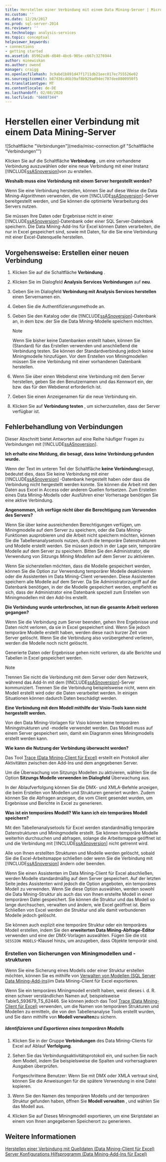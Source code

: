 ```yaml
---
title: Herstellen einer Verbindung mit einem Data Mining-Server | Microsoft-Dokumentation
ms.custom: ''
ms.date: 12/29/2017
ms.prod: sql-server-2014
ms.reviewer: ''
ms.technology: analysis-services
ms.topic: conceptual
helpviewer_keywords:
- connections
- getting started
ms.assetid: 85962ad6-d840-4bc6-905e-c667c3276944
author: minewiskan
ms.author: owend
manager: craigg
ms.openlocfilehash: 3c9abd1b891d47f1711db21eec017ec755526e02
ms.sourcegitcommit: b87d36c46b39af8b929ad94ec707dee8800950f5
ms.translationtype: MT
ms.contentlocale: de-DE
ms.lasthandoff: 02/08/2020
ms.locfileid: "66087344"
---
```

# <a name="connect-to-a-data-mining-server"></a>Herstellen einer Verbindung mit einem Data Mining-Server
  ![Schaltfläche "Verbindungen"](media/misc-connection.gif "Schaltfläche "Verbindungen"")  
  
 Klicken Sie auf die Schaltfläche **Verbindung** , um eine vorhandene Verbindung auszuwählen oder eine neue Verbindung mit einer Instanz [!INCLUDE[ssASnoversion](../includes/ssasnoversion-md.md)]von zu erstellen.  
  
 **Weshalb muss eine Verbindung mit einem Server hergestellt werden?**  
  
 Wenn Sie eine Verbindung herstellen, können Sie auf diese Weise die Data Mining-Algorithmen verwenden, die vom [!INCLUDE[ssASnoversion](../includes/ssasnoversion-md.md)]-Server bereitgestellt werden, und Sie können die optimierte Verarbeitung des Servers nutzen.  
  
 Sie müssen Ihre Daten oder Ergebnisse nicht in einer [!INCLUDE[ssASnoversion](../includes/ssasnoversion-md.md)]-Datenbank oder einer SQL Server-Datenbank speichern. Die Data Mining-Add-Ins für Excel können Daten verarbeiten, die nur in Excel gespeichert sind, sowie mit Daten, für die Sie eine Verbindung mit einer Excel-Datenquelle herstellen.  
  
## <a name="how-to-create-a-new-connection"></a>Vorgehensweise: Erstellen einer neuen Verbindung  
  
1.  Klicken Sie auf die Schaltfläche **Verbindung** .  
  
2.  Klicken Sie im Dialogfeld **Analysis Services Verbindungen** auf **neu**.  
  
3.  Geben Sie im Dialogfeld **Verbindung mit Analysis Services herstellen** einen Servernamen ein.  
  
4.  Geben Sie die Authentifizierungsmethode an.  
  
5.  Geben Sie den Katalog oder die [!INCLUDE[ssASnoversion](../includes/ssasnoversion-md.md)]-Datenbank an, in dem bzw. der Sie die Data Mining-Modelle speichern möchten.  
  
    > [!NOTE]  
    >  Wenn Sie bisher keine Datenbanken erstellt haben, können Sie (Standard) für das Erstellen verwenden und anschließend die Verbindung testen. Sie können der Standardverbindung jedoch keine Miningmodelle hinzufügen. Vor dem Erstellen von Miningmodellen müssen Sie eine Verbindung mit einer vorhandenen Datenbank herstellen.  
  
6.  Wenn Sie über einen Webdienst eine Verbindung mit dem Server herstellen, geben Sie den Benutzernamen und das Kennwort ein, der bzw. das für den Webdienst erforderlich ist.  
  
7.  Geben Sie einen Anzeigenamen für die neue Verbindung ein.  
  
8.  Klicken Sie auf **Verbindung testen** , um sicherzustellen, dass der Server verfügbar ist.  
  
## <a name="troubleshooting-connections"></a>Fehlerbehandlung von Verbindungen  
 Dieser Abschnitt bietet Antworten auf eine Reihe häufiger Fragen zu Verbindungen mit [!INCLUDE[ssASnoversion](../includes/ssasnoversion-md.md)].  
  
 **Ich erhalte eine Meldung, die besagt, dass keine Verbindung gefunden wurde.**  
  
 Wenn der Text im unteren Teil der Schaltfläche **keine Verbindung**besagt, bedeutet dies, dass Sie keine Verbindung mit einer [!INCLUDE[ssASnoversion](../includes/ssasnoversion-md.md)] -Datenbank hergestellt haben oder dass die Verbindung nicht hergestellt werden konnte. Sie können die Arbeit mit den Daten aus Excel in Access oder anderen Quellen fortsetzen. Zum Erstellen eines Data Mining-Modells oder Ausführen einer Vorhersage benötigen Sie eine aktive Verbindung.  
  
 **Angenommen, ich verfüge nicht über die Berechtigung zum Verwenden des Servers?**  
  
 Wenn Sie über keine ausreichenden Berechtigungen verfügen, um Miningmodelle auf dem Server zu speichern, oder die Data Mining-Funktionen ausprobieren und die Arbeit nicht speichern möchten, können Sie die Tabellenanalysetools nutzen, durch die temporäre Datenstrukturen und Modelle erstellt werden. Sie müssen jedoch in der Lage sein, temporäre Modelle auf dem Server zu speichern. Bitten Sie den Administrator, die Verwendung von *Sitzungs Mining Modellen* auf dem Server zu aktivieren.  
  
 Wenn Sie sicherstellen möchten, dass die Modelle gespeichert werden, können Sie die Option zur Verwendung temporärer Modelle deaktivieren oder die Assistenten im Data Mining-Client verwenden. Diese Assistenten speichern alle Modelle auf dem Server. Da Sie Administratorzugriff auf die Datenbank benötigen, in der die Modelle gespeichert werden, empfiehlt es sich, dass der Administrator eine Datenbank speziell zum Erstellen von Miningmodellen mit den Add-Ins erstellt.  
  
 **Die Verbindung wurde unterbrochen, ist nun die gesamte Arbeit verloren gegangen?**  
  
 Wenn Sie die Verbindung zum Server beenden, gehen Ihre Ergebnisse und Daten nicht verloren, da sie in Excel gespeichert sind. Wenn Sie jedoch temporäre Modelle erstellt haben, werden diese nach kurzer Zeit vom Server gelöscht. Wenn Sie die Verbindung also vorübergehend verlieren, werden die Modelle noch nicht gelöscht.  
  
 Generierte Daten oder Ergebnisse gehen nicht verloren, da alle Berichte und Tabellen in Excel gespeichert werden.  
  
> [!NOTE]  
>  Trennen Sie nicht die Verbindung mit dem Server oder dem Netzwerk, während das Add-In mit dem [!INCLUDE[ssASnoversion](../includes/ssasnoversion-md.md)]-Server kommuniziert. Trennen Sie die Verbindung beispielsweise nicht, wenn ein Modell erstellt wird oder die Daten verarbeitet werden. In einigen Situationen können dadurch Daten beschädigt werden.  
  
 **Eine Verbindung mit dem Modell mithilfe der Visio-Tools kann nicht hergestellt werden.**  
  
 Von den Data Mining-Vorlagen für Visio können keine temporären Miningstrukturen und -modelle verwendet werden. Das Modell muss auf einem Server gespeichert sein, damit ein Diagramm eines Miningmodells erstellt werden kann.  
  
 **Wie kann die Nutzung der Verbindung überwacht werden?**  
  
 Das Tool [Trace &#40;Data Mining-Client für Excel&#41;](trace-data-mining-client-for-excel.md) erstellt ein Protokoll aller Aktivitäten zwischen den Add-Ins und dem angegebenen Server.  
  
 Um die Überwachung von Sitzungs Modellen zu aktivieren, wählen Sie die Option **Sitzungs Modelle verwenden** **im Dialogfeld** Überwachung aus.  
  
 In der Ablaufverfolgung können Sie die DMX- und XMLA-Befehle anzeigen, die beim Erstellen von Modellen und Strukturen generiert wurden. Zudem können Sie die Abfragen anzeigen, die vom Client gesendet wurden, um Ergebnisse und Berichte in Excel zu generieren.  
  
 **Was ist ein temporäres Modell? Wie kann ich ein temporäres Modell speichern?**  
  
 Mit den Tabellenanalysetools für Excel werden standardmäßig temporäre Datenstrukturen und Miningmodelle erstellt. Sie können temporäre Modelle weiterhin durchsuchen und abfragen, solange die Arbeitsmappe geöffnet ist und die Verbindung mit [!INCLUDE[ssASnoversion](../includes/ssasnoversion-md.md)] nicht getrennt wird.  
  
 Alle von Ihnen erstellten Strukturen und Modelle werden gelöscht, sobald Sie die Excel-Arbeitsmappe schließen oder wenn Sie die Verbindung mit [!INCLUDE[ssASnoversion](../includes/ssasnoversion-md.md)] ändern oder beenden.  
  
 Wenn Sie einen Assistenten im Data Mining-Client für Excel abschließen, werden Modelle standardmäßig auf dem Server gespeichert. Auf der letzten Seite jedes Assistenten wird jedoch die Option angeboten, ein temporäres Modell zu verwenden. Wenn Sie diese Option auswählen, werden sowohl die Data Mining-Struktur als auch das von Ihnen erstellte Modell in einer temporären Datei gespeichert. Sie können die Struktur und das Modell so lange durchsuchen, verwalten und ändern, wie Excel geöffnet ist. Beim Schließen von Excel werden die Struktur und alle damit verbundenen Modelle jedoch gelöscht.  
  
 Sie können auch explizit eine temporäre Struktur oder ein temporäres Modell erstellen, indem Sie den **erweiterten Data Mining-Abfrage-Editor** verwenden und eine der DMX-Vorlagen auswählen. Fügen Sie die `USE SESSION MODELS`-Klausel hinzu, um anzugeben, dass Objekte temporär sind.   
  
### <a name="creating-backups-of-mining-models-and-structures"></a>Erstellen von Sicherungen von Miningmodellen und -strukturen  
 Wenn Sie eine Sicherung eines Modells oder einer Struktur erstellen möchten, können Sie es mithilfe von [Verwalten von Modellen &#40;SQL Server Data Mining-Add-ins&#41;](manage-models-sql-server-data-mining-add-ins.md)im Data Mining-Client für Excel exportieren.  
  
 Wenn Sie ein temporäres Miningmodell erstellt haben, weist dieses i. d. R. einen schwer verständlichen Namen auf, beispielsweise Table5_593679_TS_62446. Sie können jedoch das Tool [Trace &#40;Data Mining-Client für Excel&#41;](trace-data-mining-client-for-excel.md) verwenden, um die Namen von temporären Strukturen und Modellen zu ermitteln, die von den Tabellenanalyse Tools erstellt wurden, und Sie dann mithilfe von **Modell verwalten**zu sichern.  
  
##### <a name="identify-and-export-a-temporary-model"></a>Identifizieren und Exportieren eines temporären Modells  
  
1.  Klicken Sie in der Gruppe **Verbindungen** des Data Mining-Clients für Excel auf Ablauf **Verfolgung**.  
  
2.  Sehen Sie das Verbindungsaktivitätsprotokoll ein, und suchen Sie nach dem Modell, indem Sie beispielsweise die Spalten und vorhersagbaren Ausgaben überprüfen.  
  
     Fortgeschrittene Benutzer: Wenn Sie mit DMX oder XMLA vertraut sind, können Sie die Anweisungen für die spätere Verwendung in eine Datei kopieren.  
  
3.  Wenn Sie den Namen des temporären Modells und der temporären Struktur gefunden haben, öffnen Sie **Modell verwalten** , und wählen Sie das Modell aus.  
  
4.  Klicken Sie auf Dieses Miningmodell exportieren, um eine Skriptdatei an einem von Ihnen angegebenen Speicherort zu generieren.  
  
## <a name="see-also"></a>Weitere Informationen  
 [Herstellen einer Verbindung mit Quelldaten &#40;Data Mining-Client für Excel&#41;](connect-to-source-data-data-mining-client-for-excel.md)   
 [Server Konfigurations Hilfsprogramm &#40;Data Mining-Add-Ins für Excel&#41;](server-configuration-utility-data-mining-add-ins-for-excel.md)  
  
  

